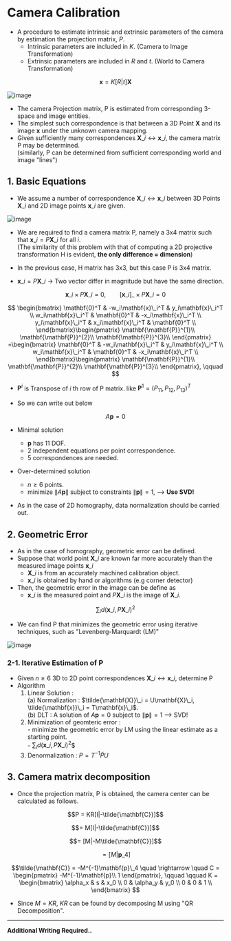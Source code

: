 # Camera Calibration

* A procedure to estimate intrinsic and extrinsic parameters of the camera by estimation the projection matrix, $P$.
  * Intrinsic parameters are included in $K$. (Camera to Image Transformation)
  * Extrinsic parameters are included in $R$ and $t$. (World to Camera Transformation)

$$\mathbf{x} = K[R|t]\mathbf{X}$$

![image](https://user-images.githubusercontent.com/60316325/232674846-642ed958-e14d-4cad-9515-da70098d817a.png)

* The camera Projection matrix, P is estimated from corresponding 3-space and image entities.
* The simplest such correspondence is that between a 3D Point $\mathbf{X}$ and its image $\mathbf{x}$ under the unknown camera mapping.
* Given sufficiently many correspondences $\mathbf{X}\_i \leftrightarrow \mathbf{x}\_i$, the camera matrix P may be determined. <br>
 (similarly, P can be determined from sufficient corresponding world and image "lines")

## 1. Basic Equations

* We assume a number of correspondence $\mathbf{X}\_i \leftrightarrow \mathbf{x}\_i$ between 3D Points $\mathbf{X}\_i$ and 2D image points $\mathbf{x}\_i$ are given.

![image](https://user-images.githubusercontent.com/60316325/232675893-c95c4a40-1a8a-437f-8674-96802e0d256f.png)

* We are required to find a camera matrix P, namely a 3x4 matrix such that $\mathbf{x}\_i = P\mathbf{X}\_i$ for all $i$. <br>
(The similarity of this problem with that of computing a 2D projective transformation H is evident, **the only difference = dimension**)
* In the previous case, H matrix has 3x3, but this case P is 3x4 matrix.

* $\mathbf{x}\_i = P\mathbf{X}\_i$ -> Two vector differ in magnitude but have the same direction.

$$\mathbf{x}\_i \times P\mathbf{X}\_i = 0, \qquad [\mathbf{x}\_i]\_{\times}P\mathbf{X}\_i = 0$$

$$ 
\begin{bmatrix}
\mathbf{0}^T & -w_i\mathbf{x}\_i^T & y_i\mathbf{x}\_i^T \\
w_i\mathbf{x}\_i^T & \mathbf{0}^T & -x_i\mathbf{x}\_i^T \\
y_i\mathbf{x}\_i^T & x_i\mathbf{x}\_i^T & \mathbf{0}^T \\ \end{bmatrix}\begin{pmatrix}
\mathbf{\mathbf{P}}^{1}\\
\mathbf{\mathbf{P}}^{2}\\
\mathbf{\mathbf{P}}^{3}\\ \end{pmatrix} =\begin{bmatrix}
\mathbf{0}^T & -w_i\mathbf{x}\_i^T & y_i\mathbf{x}\_i^T \\
w_i\mathbf{x}\_i^T & \mathbf{0}^T & -x_i\mathbf{x}\_i^T \\ \end{bmatrix}\begin{pmatrix}
\mathbf{\mathbf{P}}^{1}\\
\mathbf{\mathbf{P}}^{2}\\
\mathbf{\mathbf{P}}^{3}\\ \end{pmatrix}, \qquad 
$$

* $\mathbf{P}^i$ is Transpose of $i$ th row of P matrix. like $\mathbf{P}^1 = (P_{11}, P_{12}, P_{13})^T$

* So we can write out below

$$A\mathbf{p} = 0$$

* Minimal solution
  * $\mathbf{p}$ has 11 DOF.
  * 2 independent equations per point correspondence.
  * 5 correspondences are needed.

* Over-determined solution
  * $n\ge 6$ points.
  * minimize $\lVert A\mathbf{p} \rVert$ subject to constraints $\lVert \mathbf{p} \rVert = 1$, --> **Use SVD!** 

* As in the case of 2D homography, data normalization should be carried out.

## 2. Geometric Error

* As in the case of homography, geometric error can be defined.
* Suppose that world point $\mathbf{X}\_i$ are known far more accurately than the measured image points $\mathbf{x}\_i$
  * $\mathbf{X}\_i$ is from an accurately machined calibration object.
  * $\mathbf{x}\_i$ is obtained by hand or algorithms (e.g corner detector)
* Then, the geometric error in the image can be define as
  * $\mathbf{x}\_i$ is the measured point and $P\mathbf{X}\_i$ is the image of $\mathbf{X}\_i$.
 
$$\sum_{i}d(\mathbf{x}\_i, P\mathbf{X}\_i)^2$$

* We can find P that minimizes the geometric error using iterative techniques, such as "Levenberg-Marquardt (LM)"

![image](https://user-images.githubusercontent.com/60316325/232700969-284da0c3-28a5-4695-8dbe-c49b6a078944.png)

### 2-1. Iterative Estimation of P

* Given $n\ge 6$ 3D to 2D point correspondences $\mathbf{X}\_i \leftrightarrow \mathbf{x}\_i$, determine P
* Algorithm
  1. Linear Solution : <br>
    (a) Normalization : $\tilde{\mathbf{X}}\_i = U\mathbf{X}\_i, \tilde{\mathbf{x}}\_i = T\mathbf{x}\_i$. <br>
    (b) DLT : A solution of $A\mathbf{p} = 0$ subject to $\lVert \mathbf{p} \rVert = 1$ --> SVD!
  2. Minimization of geomteric error : <br>
    \- minimize the geometric error by LM using the linear estimate as a starting point. <br>
    \- $\sum_{i}d(\mathbf{x}\_i, P\mathbf{X}\_i)^2$$ 
  3. Denormalization : $P = T^{-1}\tilde{P}U$
  
## 3. Camera matrix decomposition
  
* Once the projection matrix, P is obtained, the camera center can be calculated as follows.

$$P = KR[I|-\tilde{\mathbf{C}}]$$

$$= M[I|-\tilde{\mathbf{C}}]$$

$$= [M|-M\tilde{\mathbf{C}}]$$

$$= [M|\mathbf{p}\_4]$$
  
$$\tilde{\mathbf{C}} = -M^{-1}\mathbf{p}\_4 \quad \rightarrow \quad C = \begin{pmatrix}
-M^{-1}\mathbf{p}\\
1 \end{pmatrix}, \qquad \qquad K = \begin{bmatrix}
\alpha_x & s & x_0 \\
0 & \alpha_y & y_0 \\
0 & 0 & 1 \\ \end{bmatrix}
$$

* Since $M = KR$, $KR$ can be found by decomposing M using "QR Decomposition".

--- 

**Additional Writing Required..**
